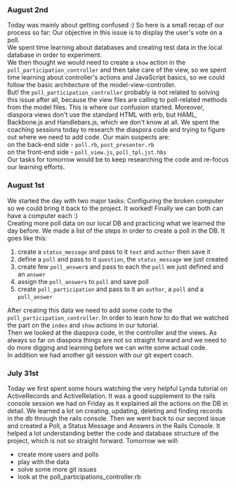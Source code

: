 
### August 2nd ###  
Today was mainly about getting confused :) So here is a small recap of our process so far:
Our objective in this issue is to display the user's vote on a poll.  
We spent time learning about databases and creating test data in the local database in order to experiment.  
We then thought we would need to create a `show` action in the `poll_participation_controller` and then take care of the view, so we spent time learning about controller's actions and JavaScript basics, so we could follow the basic architecture of the model-view-controller.  
But! the `poll_participation_controller` probably is not related to solving this issue after all, because the view files are calling to poll-related methods from the model files. This is where our confusion started. Moreover, diaspora views don't use the standard HTML with erb, but HAML, Backbone.js and Handlebars.js, which we don't know at all.
We spent the coaching sessions today to research the diaspora code and trying to figure out where we need to add code. Our main suspects are:  
on the back-end side - `poll.rb`, `post_presenter.rb`  
on the front-end side - `poll_view.js`, `poll_tpl.jst.hbs`  
Our tasks for tomorrow would be to keep researching the code and re-focus our learning efforts.

### August 1st ###

We started the day with two major tasks:
Configuring the broken computer so we could bring it back to the project. It worked! Finally we can both can have a computer each :)  
Creating more poll data on our local DB and practicing what we learned the day before. We made a list of the steps in order to create a poll in the DB. It goes like this:
1. create a `status_message` and pass to it `text` and `author` then save it
2. define a `poll` and pass to it `question`, the `status_message` we just created
3. create few `poll_answer`s and pass to each the `poll` we just defined and an `answer`
4. assign the `poll_answers` to `poll` and save poll
5. create `poll_participation` and pass to it an `author`, a `poll` and a `poll_answer`

After creating this data we need to add some code to the `poll_participation_controller`. In order to learn how to do that we watched the part on the `index` and `show` actions in our tutorial.  
Then we looked at the diaspora code, in the controller and the views. As always so far on diaspora things are not so straight forward and we need to do more digging and learning before we can write some actual code.   
In addition we had another git session with our git expert coach.


### July 31st ###

Today we first spent some hours watching the very helpful Lynda tutorial on ActiveRecords and ActiveRelation. It was a good supplement to the rails console session we had on Friday as it explained all the actions on the DB in detail. We learned a lot on creating, updating, deleting and finding records in the db through the rails console.
Then we went back to our second issue and created a Poll, a Status Message and Answers in the Rails Console. It helped a lot understanding better the code and database structure of the project, which is not so straight forward.
Tomorrow we will:
- create more users and polls
- play with the data
- solve some more git issues
- look at the poll_participations_controller.rb
